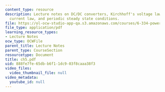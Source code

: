 ```yaml
---
content_type: resource
description: Lecture notes on DC/DC converters, Kirchhoff's voltage law, Kirchhoff's
  current law, and periodic steady state conditions.
file: https://ol-ocw-studio-app-qa.s3.amazonaws.com/courses/6-334-power-electronics-spring-2007/888fe7fe65dbb6f11dc903f8caaa38f3_ch5.pdf
file_type: application/pdf
learning_resource_types:
- Lecture Notes
ocw_type: OCWFile
parent_title: Lecture Notes
parent_type: CourseSection
resourcetype: Document
title: ch5.pdf
uid: 888fe7fe-65db-b6f1-1dc9-03f8caaa38f3
video_files:
  video_thumbnail_file: null
video_metadata:
  youtube_id: null
---
```

